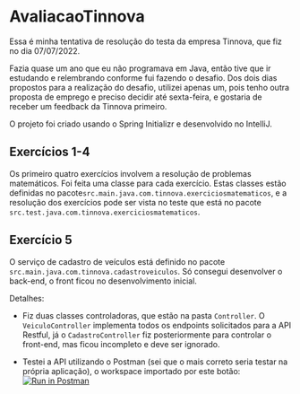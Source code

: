 # AvaliacaoTinnova

Essa é minha tentativa de resolução do testa da empresa Tinnova, que fiz no dia 07/07/2022.

Fazia quase um ano que eu não programava em Java, então tive que ir estudando e relembrando conforme fui fazendo o desafio. Dos dois dias propostos para a realização do desafio, utilizei apenas um, pois tenho outra proposta de emprego e preciso decidir até sexta-feira, e gostaria de receber um feedback da Tinnova primeiro.

O projeto foi criado usando o Spring Initializr e desenvolvido no IntelliJ.

## Exercícios 1-4

Os primeiro quatro exercícios involvem a resolução de problemas matemáticos. Foi feita uma classe para cada exercício. Estas classes estão definidas no pacote```src.main.java.com.tinnova.exerciciosmatematicos```, e a resolução dos exercícios pode ser vista no teste que está no pacote ```src.test.java.com.tinnova.exerciciosmatematicos```.

## Exercício 5

O serviço de cadastro de veículos está definido no pacote ```src.main.java.com.tinnova.cadastroveiculos```. Só consegui desenvolver o back-end, o front ficou no desenvolvimento inicial. 

Detalhes: 
* Fiz duas classes controladoras, que estão na pasta ```Controller```. O ```VeiculoController``` implementa todos os endpoints solicitados para a API Restful, já o ```CadastroController``` fiz posteriormente para controlar o front-end, mas ficou incompleto e deve ser ignorado.

* Testei a API utilizando o Postman (sei que o mais correto seria testar na própria aplicação), o workspace importado por este botão: [![Run in Postman](https://run.pstmn.io/button.svg)](https://god.postman.co/run-collection/52af28a1c2648a733613?action=collection%2Fimport)